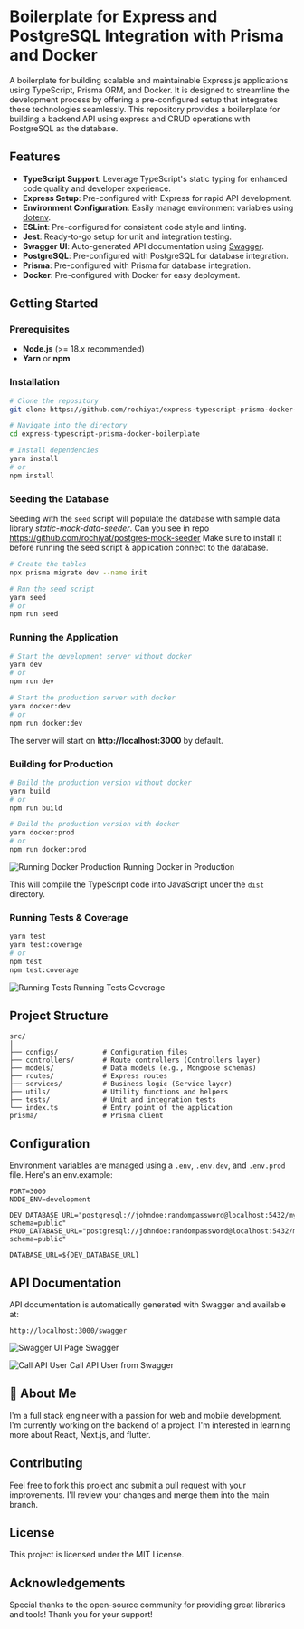 # Boilerplate for Express and PostgreSQL Integration with Prisma and Docker
A boilerplate for building scalable and maintainable Express.js applications using TypeScript, Prisma ORM, and Docker. It is designed to streamline the development process by offering a pre-configured setup that integrates these technologies seamlessly. This repository provides a boilerplate for building a backend API using express and CRUD operations with PostgreSQL as the database.

## Features

- **TypeScript Support**: Leverage TypeScript's static typing for enhanced code quality and developer experience.
- **Express Setup**: Pre-configured with Express for rapid API development.
- **Environment Configuration**: Easily manage environment variables using [dotenv](https://github.com/motdotla/dotenv).
- **ESLint**: Pre-configured for consistent code style and linting.
- **Jest**: Ready-to-go setup for unit and integration testing.
- **Swagger UI**: Auto-generated API documentation using [Swagger](https://swagger.io/).
- **PostgreSQL**: Pre-configured with PostgreSQL for database integration.
- **Prisma**: Pre-configured with Prisma for database integration.
- **Docker**: Pre-configured with Docker for easy deployment.

## Getting Started

### Prerequisites

- **Node.js** (>= 18.x recommended)
- **Yarn** or **npm**

### Installation

```bash
# Clone the repository
git clone https://github.com/rochiyat/express-typescript-prisma-docker-boilerplate.git

# Navigate into the directory
cd express-typescript-prisma-docker-boilerplate

# Install dependencies
yarn install
# or
npm install
```

### Seeding the Database

Seeding with the `seed` script will populate the database with sample data library *static-mock-data-seeder*.
Can you see in repo https://github.com/rochiyat/postgres-mock-seeder
Make sure to install it before running the seed script & application connect to the database.
```bash
# Create the tables
npx prisma migrate dev --name init

# Run the seed script
yarn seed
# or
npm run seed
```

### Running the Application

```bash
# Start the development server without docker
yarn dev
# or
npm run dev
```

```bash
# Start the production server with docker
yarn docker:dev
# or
npm run docker:dev
```

The server will start on **http://localhost:3000** by default.

### Building for Production

```bash
# Build the production version without docker
yarn build
# or
npm run build
```

```bash
# Build the production version with docker
yarn docker:prod
# or
npm run docker:prod
```

![Running Docker Production](./assets/run-docker-prod.jpg)
Running Docker in Production

This will compile the TypeScript code into JavaScript under the `dist` directory.

### Running Tests & Coverage

```bash
yarn test
yarn test:coverage
# or
npm test
npm test:coverage
```
![Running Tests](./assets/unit-test-coverage.jpg)
Running Tests Coverage

## Project Structure

```
src/
│
├── configs/           # Configuration files
├── controllers/       # Route controllers (Controllers layer)
├── models/            # Data models (e.g., Mongoose schemas)
├── routes/            # Express routes
├── services/          # Business logic (Service layer)
├── utils/             # Utility functions and helpers
├── tests/             # Unit and integration tests
└── index.ts           # Entry point of the application
prisma/                # Prisma client
```

## Configuration

Environment variables are managed using a `.env`, `.env.dev`, and `.env.prod` file. Here's an env.example:

```
PORT=3000
NODE_ENV=development

DEV_DATABASE_URL="postgresql://johndoe:randompassword@localhost:5432/mydb?schema=public"
PROD_DATABASE_URL="postgresql://johndoe:randompassword@localhost:5432/mydb?schema=public"

DATABASE_URL=${DEV_DATABASE_URL}

```

## API Documentation

API documentation is automatically generated with Swagger and available at:

```
http://localhost:3000/swagger
```

![Swagger UI](./assets/swagger.jpg)
Page Swagger

![Call API User](./assets/swagger-user.jpg)
Call API User from Swagger

## 🚀 About Me
I'm a full stack engineer with a passion for web and mobile development. I'm currently working on the backend of a project. I'm interested in learning more about React, Next.js, and flutter.

## Contributing

Feel free to fork this project and submit a pull request with your improvements. I'll review your changes and merge them into the main branch.

## License

This project is licensed under the MIT License.

## Acknowledgements

Special thanks to the open-source community for providing great libraries and tools! Thank you for your support!
